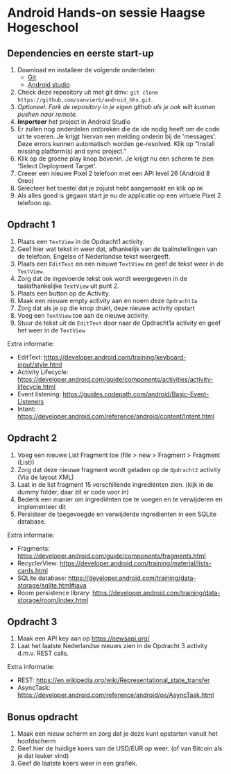 # Android Hands-on sessie Haagse Hogeschool

## Dependencies en eerste start-up
1. Download en installeer de volgende onderdelen:
	* [Git](https://git-scm.com/)
	* [Android studio](https://developer.android.com/studio/index.html)
2. Check deze repository uit met git dmv: `git clone https://github.com/xanvierb/android_hhs.git`.
3. _Optioneel: Fork de repository in je eigen github als je ook wilt kunnen pushen naar remote._
4. **Importeer** het project in Android Studio
5. Er zullen nog onderdelen ontbreken die de ide nodig heeft om de code uit te voeren. Je krijgt hiervan een melding onderin bij de 'messages'. Deze errors kunnen automatisch worden ge-resolved. Klik op "Install missing platform(s) and sync project."
6. Klik op de groene play knop bovenin. Je krijgt nu een scherm te zien 'Select Deployment Target'.
7. Creeer een nieuwe Pixel 2 telefoon met een API level 26 (Android 8 Oreo)
8. Selecteer het toestel dat je zojuist hebt aangemaakt en klik op `OK`
9. Als alles goed is gegaan start je nu de applicatie op een virtuele Pixel 2 telefoon op.

## Opdracht 1
1. Plaats een `TextView` in de Opdracht1 activity.
2. Geef hier wat tekst in weer dat, afhankelijk van de taalinstellingen van de telefoon, Engelse of Nederlandse tekst weergeeft.
3. Plaats een `EditText` en een nieuwe `TextView` en geef de tekst weer in de `TextView`.
4. Zorg dat de ingevoerde tekst ook wordt weergegeven in de taalafhankelijke `TextView` uit punt 2.
5. Plaats een button op de Activity.
6. Maak een nieuwe empty activity aan en noem deze `Opdracht1a`
7. Zorg dat als je op die knop drukt, deze nieuwe activity opstart
8. Voeg een `TextView` toe aan de nieuwe activity.
9. Stuur de tekst uit de `EditText` door naar de Opdracht1a activity en geef het weer in de `TextView`

Extra informatie:
* EditText: https://developer.android.com/training/keyboard-input/style.html
* Activity Lifecycle: https://developer.android.com/guide/components/activities/activity-lifecycle.html
* Event listening: https://guides.codepath.com/android/Basic-Event-Listeners
* Intent: https://developer.android.com/reference/android/content/Intent.html

## Opdracht 2
1. Voeg een nieuwe List Fragment toe (file > new > Fragment > Fragment (List))
2. Zorg dat deze nieuwe fragment wordt geladen op de `Opdracht2` activity (Via de layout XML)
3. Laat in de list fragment 15 verschillende ingrediënten zien. (kijk in de dummy folder, daar zit er code voor in)
4. Bedenk een manier om ingrediënten toe te voegen en te verwijderen en implementeer dit
5. Persisteer de toegevoegde en verwijderde ingredienten in een SQLite database.

Extra informatie: 
* Fragments: https://developer.android.com/guide/components/fragments.html
* RecyclerView: https://developer.android.com/training/material/lists-cards.html
* SQLite database: https://developer.android.com/training/data-storage/sqlite.html#java
* Room persistence library: https://developer.android.com/training/data-storage/room/index.html

## Opdracht 3
1. Maak een API key aan op https://newsapi.org/
2. Laat het laatste Nederlandse nieuws zien in de Opdracht 3 activity d.m.v. REST calls.

Extra informatie: 
* REST: https://en.wikipedia.org/wiki/Representational_state_transfer
* AsyncTask: https://developer.android.com/reference/android/os/AsyncTask.html

## Bonus opdracht
1. Maak een nieuw scherm en zorg dat je deze kunt opstarten vanuit het hoofdscherm
2. Geef hier de huidige koers van de USD/EUR op weer. (of van Bitcoin als je dat leuker vind)
3. Geef de laatste koers weer in een grafiek.

